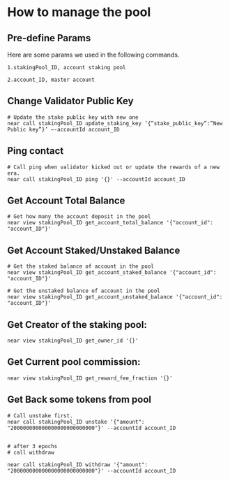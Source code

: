 # How to manage the pool
## Pre-define Params

Here are some params we used in the following commands.
```
1.stakingPool_ID, account staking pool

2.account_ID, master account

```

## Change Validator Public Key

```
# Update the stake public key with new one
near call stakingPool_ID update_staking_key ‘{“stake_public_key”:”New Public key”}’ —-accountId account_ID

```

## Ping contact

```
# Call ping when validator kicked out or update the rewards of a new era.
near call stakingPool_ID ping '{}' --accountId account_ID

```

## Get Account Total Balance

```
# Get how many the account deposit in the pool
near view stakingPool_ID get_account_total_balance '{"account_id": "account_ID"}'

```

## Get Account Staked/Unstaked Balance

```
# Get the staked balance of account in the pool
near view stakingPool_ID get_account_staked_balance '{"account_id": "account_ID"}'

# Get the unstaked balance of account in the pool
near view stakingPool_ID get_account_unstaked_balance '{"account_id": "account_ID"}'
```

## Get Creator of the staking pool:

```
near view stakingPool_ID get_owner_id '{}'
```

## Get Current pool commission:

```
near view stakingPool_ID get_reward_fee_fraction '{}'
```


## Get Back some tokens from pool

```
# Call unstake first.
near call stakingPool_ID unstake '{"amount": "200000000000000000000000000"}' --accountId account_ID


# after 3 epochs
# call withdraw

near call stakingPool_ID withdraw '{"amount": "200000000000000000000000000"}' --accountId account_ID
```


